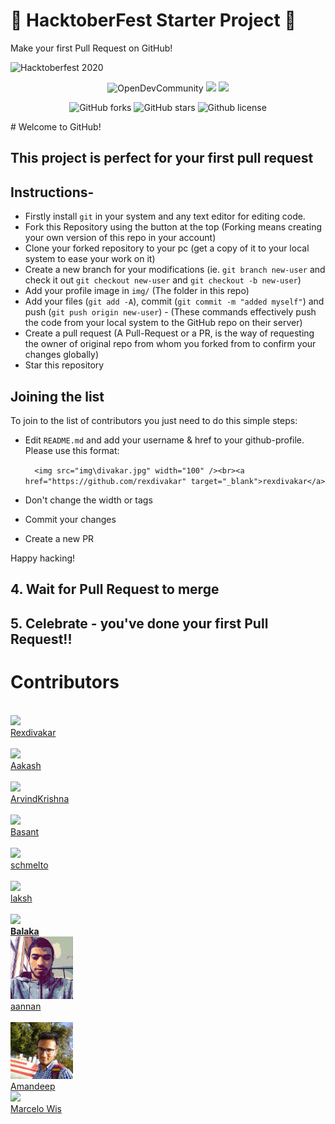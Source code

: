 # 🎃 HacktoberFest Starter Project 🎃

Make your first Pull Request on GitHub!

![Hacktoberfest 2020](osc_hacktoberfest2020.png)

<p align = "center">
    <img alt="OpenDevCommunity" src="https://img.shields.io/badge/MadeBy-OpenDevCommunity-orange"></a>
    <a href="https://github.com/Open-Dev-Community/Hacktoberfest" alt="Contributors">
    <img src="https://img.shields.io/github/contributors/Open-Dev-Community/Hacktoberfest"/><a>
    <img src = "https://github.com/Open-Dev-Community/Basic-Python-Scripts/workflows/Python%20application/badge.svg"/>
</p>
<p align="center">
   <img alt="GitHub forks" src="https://img.shields.io/github/issues/Open-Dev-Community/Hacktoberfest"></a>
   <img alt="GitHub stars" src="https://img.shields.io/github/stars/Open-Dev-Community/Hacktoberfest"></a>
   <img alt="Github license" src="https://img.shields.io/github/license/Open-Dev-Community/Hacktoberfest"></a>
</p>
# Welcome to GitHub!

## This project is perfect for your first pull request

## Instructions-
- Firstly install `git` in your system and any text editor for editing code.
- Fork this Repository using the button at the top (Forking means creating your own version of this repo in your account)
- Clone your forked repository to your pc (get a copy of it to your local system to ease your work on it)
- Create a new branch for your modifications (ie. `git branch new-user` and check it out `git checkout new-user` and `git checkout -b new-user`) 
- Add your profile image in `img/` (The folder in this repo)
- Add your files (`git add -A`), commit (`git commit -m "added myself"`) and push (`git push origin new-user`) - (These commands effectively push the code from your local system to the GitHub repo on their server)
- Create a pull request (A Pull-Request or a PR, is the way of requesting the owner of original repo from whom you forked from to confirm your changes globally)
- Star this repository

## Joining the list

To join to the list of contributors you just need to do this simple steps:

* Edit `README.md` and add your username & href to your github-profile. Please use this format:

  `  <img src="img\divakar.jpg" width="100" /><br><a href="https://github.com/rexdivakar" target="_blank">rexdivakar</a>`

* Don't change the width or tags
* Commit your changes
* Create a new PR

Happy hacking!

## 4. Wait for Pull Request to merge

## 5. Celebrate - you've done your first Pull Request!!


# Contributors

<p float="left" >
<br>
  <img src="img\divakar.jpg" width="100" /><br><a href="https://github.com/rexdivakar" target="_blank">Rexdivakar</a>
<br>
<br>
  <img src="img\Aakash.jpg" width="100" /><br><a href="https://github.com/aakash-cse" target="_blank">Aakash</a>
<br>
<br>
  <img src="img\aroo.jpg" width="100" /><br><a href="https://github.com/ArvindAROO" target="_blank">ArvindKrishna</a>
<br>
<br>
  <img src="img\basant.jpeg" width="100" /><br><a href="https://github.com/scriptclump" target="_blank">Basant</a>
<br>
<br>
  <img src="https://avatars3.githubusercontent.com/u/30869493?s=460&u=d2bbb5941d65c1dc06020b6db1c682896a8c3b77&v=4.jpg" width="100" /><br><a href="https://github.com/schmelto" target="_blank">schmelto</a>
  <br>
  <br>
  <img src="img\laksh.jpg" width="100" /><br><a href="https://github.com/Laaaaksh" target="_blank">laksh</a>
  <br>
  <br>
  <img src="https://avatars0.githubusercontent.com/u/49288068?s=460&u=2bf7afa3bd9861a1eef8c5d74006d6f2df7b8ee2&v=4" width="100" /><br><a href="https://github.com/BALaka-18" target="_blank"><strong>Balaka</strong></a>

<br>
   <img src="img/annan.jpeg" width="100" /><br><a href="https://github.com/A-Annan" target="_blank">aannan</a>
<br>
<br>
  <img src="img\Amandeep.jpg" width="100" /><br><a href="https://github.com/amandp13" target="_blank">Amandeep</a>
  <br>
  <img src="img\marcelowis.jpg" width="100" /><br><a href="https://github.com/amandp13" target="_blank">Marcelo Wis</a>
<!-- Add yourself above this comment line>
</p>
